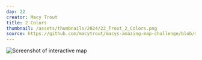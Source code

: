 ```yaml
---
day: 22
creator: Macy Trout
title: 2 Colors
thumbnail: /assets/thumbnails/2024/22_Trout_2_Colors.png
source: https://github.com/macytrout/macys-amazing-map-challenge/blob/main/day%2022/2colors.Rmd
---
```



![Screenshot of interactive map](assets/thumbnails/22_Trout_2_Colors.png)
